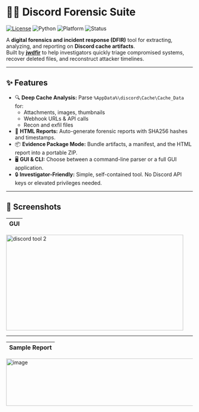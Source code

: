# 🕵️‍♂️ Discord Forensic Suite
[![License](https://img.shields.io/github/license/jwdfir/discord_cache_parser)](LICENSE)
![Python](https://img.shields.io/badge/python-3.10+-blue)
![Platform](https://img.shields.io/badge/platform-Windows-lightgrey)
![Status](https://img.shields.io/badge/status-active-success)

A **digital forensics and incident response (DFIR)** tool for extracting, analyzing, and reporting on **Discord cache artifacts**.  
Built by **[jwdfir](https://github.com/jwdfir)** to help investigators quickly triage compromised systems, recover deleted files, and reconstruct attacker timelines.

---

## ✨ Features
- 🔍 **Deep Cache Analysis:** Parse `%AppData%\discord\Cache\Cache_Data` for:
  - Attachments, images, thumbnails
  - Webhook URLs & API calls
  - Recon and exfil files
- 📑 **HTML Reports:** Auto-generate forensic reports with SHA256 hashes and timestamps.
- 📦 **Evidence Package Mode:** Bundle artifacts, a manifest, and the HTML report into a portable ZIP.
- 🖥️ **GUI & CLI:** Choose between a command-line parser or a full GUI application.
- 🔒 **Investigator-Friendly:** Simple, self-contained tool. No Discord API keys or elevated privileges needed.

---

## 📸 Screenshots

| GUI |
|-----|
<img width="478" height="259" alt="discord tool 2" src="https://github.com/user-attachments/assets/85b91e70-1abf-41fc-85f7-806b24b6366b" />

---
| Sample Report |
|-----|
<img width="944" height="128" alt="image" src="https://github.com/user-attachments/assets/f39314be-dbb9-4749-a373-d1b4e1690ea7" />


